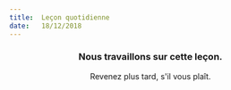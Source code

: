 ```yaml
---
title:  Leçon quotidienne
date:   18/12/2018
---
```


### <center>Nous travaillons sur cette leçon.</center>
<center>Revenez plus tard, s'il vous plaît.</center>